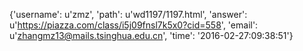 {'username': u'zmz', 'path': u'wd1197/1197.html', 'answer': u'https://piazza.com/class/i5j09fnsl7k5x0?cid=558', 'email': u'zhangmz13@mails.tsinghua.edu.cn', 'time': '2016-02-27:09:38:51'}